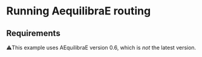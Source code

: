 # Running AequilibraE routing

## Requirements
⚠️This example uses AEquilibraE version 0.6, which is _not_ the latest version. 
